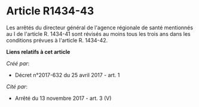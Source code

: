 # Article R1434-43

Les arrêtés du directeur général de l'agence régionale de santé mentionnés au I de l'article R. 1434-41 sont révisés au moins
tous les trois ans dans les conditions prévues à l'article R. 1434-42.

**Liens relatifs à cet article**

_Créé par_:

  - Décret n°2017-632 du 25 avril 2017 - art. 1

_Cité par_:

  - Arrêté du 13 novembre 2017 - art. 3 (V)
